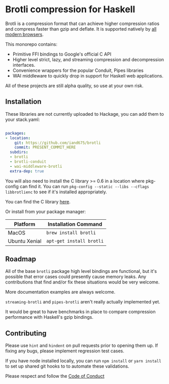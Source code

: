 # Brotli compression for Haskell

Brotli is a compression format that can achieve higher compression
ratios and compress faster than gzip and deflate. It is supported
natively by [all modern browsers](https://caniuse.com/#search=brotli).

This monorepo contains:

- Primitive FFI bindings to Google's official C API
- Higher level strict, lazy, and streaming compression and decompression
  interfaces.
- Convenience wrappers for the popular Conduit, Pipes libraries
- WAI middleware to quickly drop in support for Haskell web
  applications.

All of these projects are still alpha quality, so use at your own risk.

## Installation

These libraries are not currently uploaded to Hackage, you can add them
to your stack.yaml:

``` yaml

packages:
- location:
    git: https://github.com/iand675/brotli
    commit: PRESENT_COMMIT_HERE
  subdirs:
  - brotli
  - brotli-conduit
  - wai-middleware-brotli
  extra-dep: true

```

You will also need to install the C library >= 0.6 in a location where
pkg-config can find it. You can run `pkg-config --static --libs --cflags libbrotlienc` to see if it's installed appropriately.

You can find the C library [here](https://github.com/google/brotli).

Or install from your package manager:

| Platform       | Installation Command     |
|----------------|--------------------------|
| MacOS          | `brew install brotli`    |
| Ubuntu Xenial  | `apt-get install brotli` |


## Roadmap

All of the base `brotli` package high level bindings are functional, but
it's possible that error cases could presently cause memory leaks.
Any contributions that find and/or fix these situations would be very
welcome.

More documentation examples are always welcome.

`streaming-brotli` and `pipes-brotli` aren't really actually implemented
yet.

It would be great to have benchmarks in place to compare compression
performance with Haskell's gzip bindings.

## Contributing

Please use `hint` and `hindent` on pull requests prior to opening them
up. If fixing any bugs, please implement regression test cases.

If you have node installed locally, you can run `npm install` or `yarn
install` to set up shared git hooks to to automate these validations.

Please respect and follow the [Code of Conduct](docs/CODE_OF_CONDUCT.md)

